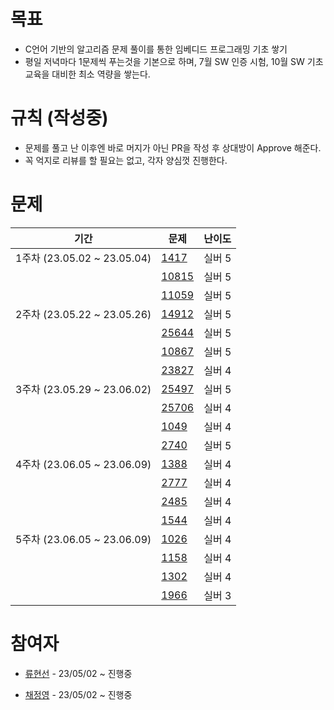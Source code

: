 # 목표

- C언어 기반의 알고리즘 문제 풀이를 통한 임베디드 프로그래밍 기초 쌓기
- 평일 저녁마다 1문제씩 푸는것을 기본으로 하며, 7월 SW 인증 시험, 10월 SW 기초 교육을 대비한 최소 역량을 쌓는다.



# 규칙 (작성중)

- 문제를 풀고 난 이후엔 바로 머지가 아닌 PR을 작성 후 상대방이 Approve 해준다.
- 꼭 억지로 리뷰를 할 필요는 없고, 각자 양심껏 진행한다. 



# 문제

| 기간                        | 문제                                           | 난이도 |
| --------------------------- | ---------------------------------------------- | ------ |
| 1주차 (23.05.02 ~ 23.05.04) | [1417](https://www.acmicpc.net/problem/1417)   | 실버 5 |
|                             | [10815](https://www.acmicpc.net/problem/10815) | 실버 5 |
|                             | [11059](https://www.acmicpc.net/problem/11059) | 실버 5 |
| 2주차 (23.05.22 ~ 23.05.26) | [14912](https://www.acmicpc.net/problem/14912) | 실버 5 |
|                             | [25644](https://www.acmicpc.net/problem/25644) | 실버 5 |
|                             | [10867](https://www.acmicpc.net/problem/10867) | 실버 5 |
|                             | [23827](https://www.acmicpc.net/problem/23827) | 실버 4 |
| 3주차 (23.05.29 ~ 23.06.02) | [25497](https://www.acmicpc.net/problem/25497) | 실버 5 |
|                             | [25706](https://www.acmicpc.net/problem/25706) | 실버 4 |
|                             | [1049](https://www.acmicpc.net/problem/1049)   | 실버 4 |
|                             | [2740](https://www.acmicpc.net/problem/2740)   | 실버 5 |
| 4주차 (23.06.05 ~ 23.06.09) | [1388](https://www.acmicpc.net/problem/1388)   | 실버 4 |
|                             | [2777](https://www.acmicpc.net/problem/2776)   | 실버 4 |
|                             | [2485](https://www.acmicpc.net/problem/2485)   | 실버 4 |
|                             | [1544](https://www.acmicpc.net/problem/1544)   | 실버 4 |
| 5주차 (23.06.05 ~ 23.06.09) | [1026](https://www.acmicpc.net/problem/1026)   | 실버 4 |
|                             | [1158](https://www.acmicpc.net/problem/1158)   | 실버 4 |
|                             | [1302](https://www.acmicpc.net/problem/1302)   | 실버 4 |
|                             | [1966](https://www.acmicpc.net/problem/1966)   | 실버 3 |










# 참여자

- [류현선](https://github.com/hs-ryu) - 23/05/02 ~ 진행중

- [채정영](https://github.com/qpalzmm22) - 23/05/02 ~ 진행중





## 



